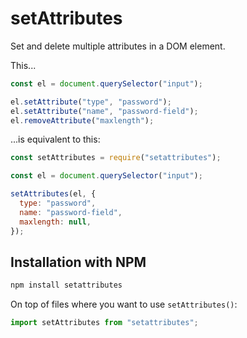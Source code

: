 # setAttributes

Set and delete multiple attributes in a DOM element.

This...

```javascript
const el = document.querySelector("input");

el.setAttribute("type", "password");
el.setAttribute("name", "password-field");
el.removeAttribute("maxlength");
```

...is equivalent to this:

```javascript
const setAttributes = require("setattributes");

const el = document.querySelector("input");

setAttributes(el, {
  type: "password",
  name: "password-field",
  maxlength: null,
});
```

## Installation with NPM

```sh
npm install setattributes
```

On top of files where you want to use `setAttributes()`:

```js
import setAttributes from "setattributes";
```

